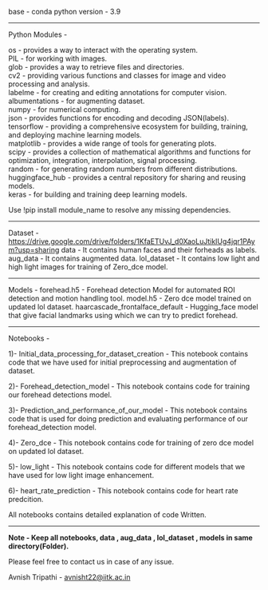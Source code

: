 base - conda
python version - 3.9 
******************************************************************************************************************************************************
Python Modules -

os - provides a way to interact with the operating system. </br>
PIL - for working with images. </br>
glob - provides a way to retrieve files and directories. </br>
cv2 - providing various functions and classes for image and video processing and analysis. </br>
labelme - for creating and editing annotations for computer vision. </br>
albumentations - for augmenting dataset. </br>
numpy -  for numerical computing. </br>
json - provides functions for encoding and decoding JSON(labels). </br>
tensorflow - providing a comprehensive ecosystem for building, training, and deploying machine learning models. </br>
matplotlib - provides a wide range of tools for generating plots. </br>
scipy - provides a collection of mathematical algorithms and functions for optimization, integration, interpolation, signal processing.</br>
random - for generating random numbers from different distributions.</br>
huggingface_hub - provides a central repository for sharing and reusing models.</br>
keras - for building and training deep learning models.</br>


Use !pip install module_name to resolve any missing dependencies.

********************************************************************************************************************************************************
Dataset - https://drive.google.com/drive/folders/1KfaETUvJ_d0XaoLuJtikIUg4jqr1PAym?usp=sharing
data - It contains human faces and their forheads as labels.
aug_data - It contains augmented data.
lol_dataset - It contains low light and high light images for training of Zero_dce model.

********************************************************************************************************************************************************
Models - 
forehead.h5 - Forehead detection Model for automated ROI detection and motion handling tool.
model.h5 - Zero dce model trained on updated lol dataset.
haarcascade_frontalface_default - Hugging_face model that give facial landmarks using which we can try to predict forehead.

********************************************************************************************************************************************************
Notebooks - 


1)- Initial_data_processing_for_dataset_creation - This notebook contains code that we have used for initial preprocessing and augmentation of dataset.

2)- Forehead_detection_model - This notebook contains code for training our forehead detections model.

3)- Prediction_and_performance_of_our_model - This notebook contains code that is used for doing prediction and evaluating performance of our forehead_detection model.

4)- Zero_dce - This notebook contains code for training of zero dce model on updated lol dataset.

5)- low_light - This notebook contains code for different models that we have used for low light image enhancement.

6)- heart_rate_prediction - This notebook contains code for heart rate predcition.


All notebooks contains detailed explanation of code Written.

***********************************************************************************************************************************************************

**Note - Keep all notebooks, data , aug_data , lol_dataset , models in same directory(Folder).**

Please feel free to contact us in case of any issue.


Avnish Tripathi - avnisht22@iitk.ac.in 

